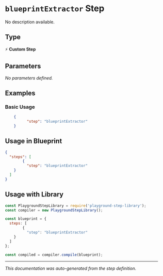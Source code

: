 # `blueprintExtractor` Step

No description available.

## Type
⚡ **Custom Step**

## Parameters

*No parameters defined.*

## Examples

### Basic Usage
```json
    {
          "step": "blueprintExtractor"
    }
```

## Usage in Blueprint

```json
{
  "steps": [
        {
          "step": "blueprintExtractor"
    }
  ]
}
```

## Usage with Library

```javascript
const PlaygroundStepLibrary = require('playground-step-library');
const compiler = new PlaygroundStepLibrary();

const blueprint = {
  steps: [
        {
          "step": "blueprintExtractor"
    }
  ]
};

const compiled = compiler.compile(blueprint);
```

---

*This documentation was auto-generated from the step definition.*
